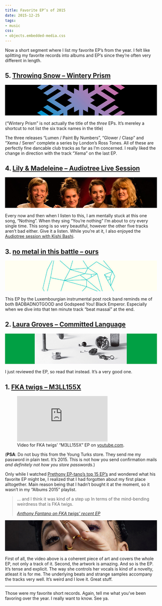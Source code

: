 ```yaml
---
title: Favorite EP’s of 2015
date: 2015-12-25
tags:
- music
css:
- objects.embedded-media.css
---
```

Now a short segment where I list my favorite EP’s from the year. I felt like splitting my favorite records into albums and EP’s since they’re often very different in length.

<!--more-->



## 5. [Throwing Snow – Wintery Prism](https://throwingsnow.bandcamp.com/)

![Detail from the artwork of the latest Throwing Snow EP, “Xema / Seren”](/img/posts/eps-2015/05.jpg)

(“Wintery Prism” is not actually the title of the <em>three</em> EPs. It’s mereley a shortcut to not list the six track names in the title)

The three releases “Lumen / Paint By Numbers”, “Glower / Clasp” and “Xema / Seren” complete a series by London’s Ross Tones. All of these are perfectly fine dancable club tracks as far as I’m concerned. I really liked the change in direction with the track “Xema” on the last EP.



## 4. [Lily &amp; Madeleine – Audiotree Live Session](https://audiotree.bandcamp.com/album/lily-madeleine-audiotree-live)

![Detail from the artwork of Lily and Madeleine’s live session on Audiotree EP](/img/posts/eps-2015/04.jpg)

Every now and then when I listen to this, I am mentally stuck at this one song, “Nothing”. When they sing <q>You’re nothing</q> I’m about to cry every single time. This song is so very beautiful, however the other five tracks aren’t bad either. Give it a listen. While you’re at it, I also enjoyed the [Audiotree session with Kishi Bashi](https://audiotree.bandcamp.com/album/kishi-bashi-audiotree-live).



## 3. [no metal in this battle – ours](https://nometal.bandcamp.com/album/ours)

![Detail from the artwork of no metal in this battle’s “ours” EP](/img/posts/eps-2015/03.jpg)

This EP by the Luxembourgian instrumental post rock band reminds me of both BADBADNOTGOOD and Godspeed You! Black Emperor. Especially when we dive into that ten minute track “beat massaï” at the end.



## 2. [Laura Groves – Committed Language](https://lauragroves.bandcamp.com/album/committed-language-ep)

![Detail from the artwork of Laura Grove’s “Committed Language” EP](/img/posts/eps-2015/02.jpg)

I just reviewed the EP, so read that instead. It’s a very good one.



## 1. [FKA twigs – M3LL155X](https://itunes.apple.com/de/album/m3ll155x-ep/id1028920695)

<figure>
  <div class="embedded-media">
    <iframe src="https://www.youtube-nocookie.com/embed/bYU3j-22360?rel=0" frameborder="0" allowfullscreen></iframe>
  </div>
  <figcaption>Video for FKA twigs’ “M3LL155X” EP on <a href="https://www.youtube.com/watch?v=bYU3j-22360">youtube.com</a>.</figcaption>
</figure>

(**PSA**: Do not buy this from the Young Turks store. They send me my password in plain text. It’s 2015. This is not how you send confirmation mails *and definitely not how you store passwords*.)

Only while I watched [Prethony EP-tano’s top 15 EP’s](https://www.youtube.com/watch?v=XWY-q1UYCRI) and wondered what his favorite EP might be, I realized that I had forgotten about my first place alltogether. Main reason being that I hadn’t bought it at the moment, so it wasn’t in my “Albums 2015” playlist.

<blockquote>
  <p>… and I think it was kind of a step up In terms of the mind-bending weirdness that is FKA twigs.</p>
  <cite><a href="https://youtu.be/XWY-q1UYCRI?t=7m52s">Anthony Fantano on FKA twigs’ recent EP</a></cite>
</blockquote>


![Detail from the artwork of FKA twigs’ “M3LL155X” EP](/img/posts/eps-2015/01.jpg)

First of all, the video above is a coherent piece of art and covers the whole EP, not only a track of it. Second, the artwork is amazing. And so is the EP. It’s tense and explicit. The way she controls her vocals is kind of a novelty, atleast it is for me. The underlying beats and strange samples accompany the tracks very well. It’s weird and I love it. Great stuff.



---

Those were my favorite short records. Again, tell me what you’ve been favoring over the year. I really want to know. See ya.
